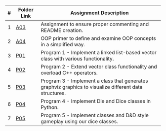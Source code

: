|   #   | Folder Link | Assignment Description |
| :---: | ----------- | ---------------------- |
| 1 | [A03](https://github.com/aelious/2143-OOP-Nagel/tree/main/Assignments/A03) | Assignment to ensure proper commenting and README creation. |
| 2 | [A04](https://github.com/aelious/2143-OOP-Nagel/tree/main/Assignments/A04) | OOP primer to define and examine OOP concepts in a simplified way. |
| 3 | [P01](https://github.com/aelious/2143-OOP-Nagel/tree/main/Assignments/P01) | Program 1 - Implement a linked list-based vector class with various functionality. |
| 4 | [P02](https://github.com/aelious/2143-OOP-Nagel/tree/main/Assignments/P02) | Program 2 - Extend vector class functionality and overload C++ operators. |
| 5 | [P03](https://github.com/aelious/2143-OOP-Nagel/tree/main/Assignments/P03) | Program 3 - Implement a class that generates graphviz graphics to visualize different data structures. |
| 6 | [P04](https://github.com/aelious/2143-OOP-Nagel/tree/main/Assignments/P04) | Program 4 - Implement Die and Dice classes in Python. |
| 7 | [P05](https://github.com/aelious/2143-OOP-Nagel/tree/main/Assignments/P05) | Program 5 - Implement classes and D&D style gameplay using our dice classes. |